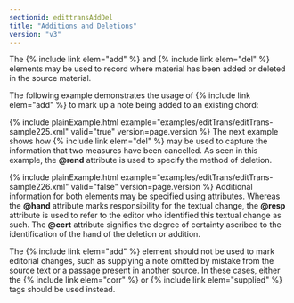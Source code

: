 ```yaml
---
sectionid: edittransAddDel
title: "Additions and Deletions"
version: "v3"
---
```


The {% include link elem="add" %} and {% include link elem="del" %} elements may be used to record
where material has been added or deleted in the source material.

The following example demonstrates the usage of {% include link elem="add" %} to mark up a note
being added to an existing chord:

{% include plainExample.html example="examples/editTrans/editTrans-sample225.xml" valid="true" version=page.version %}
The next example shows how {% include link elem="del" %} may be used to capture the information
that two measures have been cancelled. As seen in this example, the **@rend**
attribute is used to specify the method of deletion.

{% include plainExample.html example="examples/editTrans/editTrans-sample226.xml" valid="false" version=page.version %}
Additional information for both elements may be specified using attributes. Whereas
the
**@hand** attribute marks responsibility for the textual change, the **@resp**
attribute is used to refer to the editor who identified this textual change as such.
The
**@cert** attribute signifies the degree of certainty ascribed to the identification
of the hand of the deletion or addition.

The {% include link elem="add" %} element should not be used to mark editorial changes, such as
supplying a note omitted by mistake from the source text or a passage present in another
source. In these cases, either the {% include link elem="corr" %} or {% include link elem="supplied" %} tags should be used instead.

